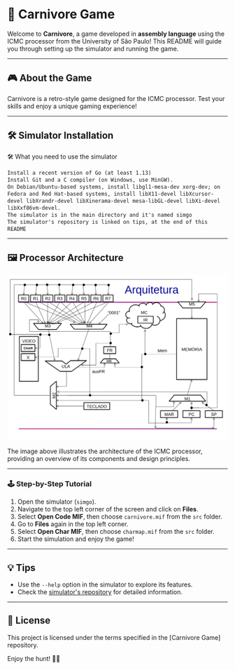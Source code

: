 # 🌸 Carnivore Game

Welcome to **Carnivore**, a game developed in **assembly language** using the ICMC processor from the University of São Paulo! This README will guide you through setting up the simulator and running the game.

---

## 🎮 About the Game

Carnivore is a retro-style game designed for the ICMC processor. Test your skills and enjoy a unique gaming experience!

---

## 🛠️ Simulator Installation

🛠️ What you need to use the simulator

    Install a recent version of Go (at least 1.13)
    Install Git and a C compiler (on Windows, use MinGW).
    On Debian/Ubuntu-based systems, install libgl1-mesa-dev xorg-dev; on Fedora and Red Hat-based systems, install libX11-devel libXcursor-devel libXrandr-devel libXinerama-devel mesa-libGL-devel libXi-devel libXxf86vm-devel.
    The simulator is in the main directory and it's named simgo
    The simulator's repository is linked on tips, at the end of this README

---

## 🖼️ Processor Architecture

![Processor Architecture](architecture.png)

The image above illustrates the architecture of the ICMC processor, providing an overview of its components and design principles.

---

### 🕹️ Step-by-Step Tutorial

1. Open the simulator (`simgo`).
2. Navigate to the top left corner of the screen and click on **Files**.
3. Select **Open Code MIF**, then choose `carnivore.mif` from the `src` folder.
4. Go to **Files** again in the top left corner.
5. Select **Open Char MIF**, then choose `charmap.mif` from the `src` folder.
6. Start the simulation and enjoy the game!

---

## 💡 Tips

- Use the `--help` option in the simulator to explore its features.
- Check the [simulator's repository](https://github.com/lucasgpulcinelli/goICMCsim/tree/v1.1) for detailed information.

---

## 📄 License

This project is licensed under the terms specified in the [Carnivore Game] repository.

Enjoy the hunt! 🌱🎯

